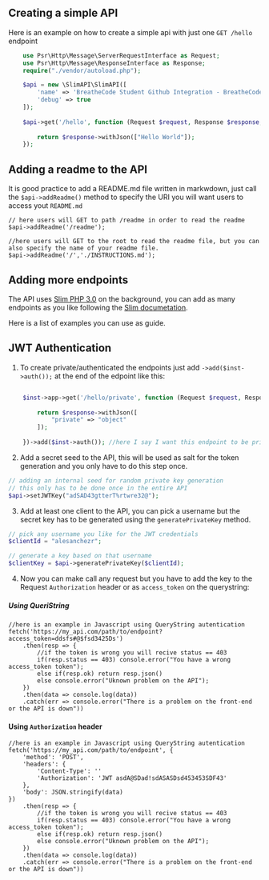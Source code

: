 
## Creating a simple API

Here is an example on how to create a simple api with just one `GET /hello` endpoint

```php
	use Psr\Http\Message\ServerRequestInterface as Request;
	use Psr\Http\Message\ResponseInterface as Response;
    require("./vendor/autoload.php");

	$api = new \SlimAPI\SlimAPI([
		'name' => 'BreatheCode Student Github Integration - BreatheCode Platform',
		'debug' => true
	]);
	
	$api->get('/hello', function (Request $request, Response $response, array $args) use ($api) {
	        
        return $response->withJson(["Hello World"]);
    });
```

## Adding a readme to the API

It is good practice to add a README.md file written in markwdown, just call the `$api->addReadme()` method to specify the URI you will want users to access yout `README.md`
```
// here users will GET to path /readme in order to read the readme
$api->addReadme('/readme');

//here users will GET to the root to read the readme file, but you can also specify the name of your readme file.
$api->addReadme('/','./INSTRUCTIONS.md');
```

## Adding more endpoints

The API uses [Slim PHP 3.0](http://www.slimframework.com/) on the background, you can add as many endpoints as you like following the [Slim documetation](http://www.slimframework.com/docs/).

Here is a list of examples you can use as guide.

## JWT Authentication

1. To create private/authenticated the endpoints just add `->add($inst->auth());` at the end of the edpoint like this:

```php

    $inst->app->get('/hello/private', function (Request $request, Response $response, array $args){
        
        return $response->withJson([
            "private" => "object"
        ]);
	    
    })->add($inst->auth()); //here I say I want this endpoint to be private

```

2. Add a secret seed to the API, this will be used as salt for the token generation and you only have to do this step once.

```php
// adding an internal seed for random private key generation
// this only has to be done once in the entire API
$api->setJWTKey("adSAD43gtterT%rtwre32@");
```

3. Add at least one client to the API, you can pick a username but the secret key has to be generated using the `generatePrivateKey` method.
```php
// pick any username you like for the JWT credentials
$clientId = "alesanchezr";

// generate a key based on that username
$clientKey = $api->generatePrivateKey($clientId);
```

4. Now you can make call any request but you have to add the key to the Request `Authorization` header or as `access_token` on the querystring:

##### Using QueriString

```
//here is an example in Javascript using QueryString autentication
fetch('https://my_api.com/path/to/endpoint?access_token=ddsfs#@$fsd3425Ds')
    .then(resp => {
        //if the token is wrong you will recive status == 403
        if(resp.status == 403) console.error("You have a wrong access_token token");
        else if(resp.ok) return resp.json()
        else console.error("Uknown problem on the API");
    })
    .then(data => console.log(data))
    .catch(err => console.error("There is a problem on the front-end or the API is down"))
```

#### Using `Authorization` header

```
//here is an example in Javascript using QueryString autentication
fetch('https://my_api.com/path/to/endpoint', {
    'method': 'POST',
    'headers': {
        'Content-Type': ''
        'Authorization': 'JWT asdA@SDad!sdASASDsd453453SDF43'
    },
    'body': JSON.stringify(data)
})
    .then(resp => {
        //if the token is wrong you will recive status == 403
        if(resp.status == 403) console.error("You have a wrong access_token token");
        else if(resp.ok) return resp.json()
        else console.error("Uknown problem on the API");
    })
    .then(data => console.log(data))
    .catch(err => console.error("There is a problem on the front-end or the API is down"))
```